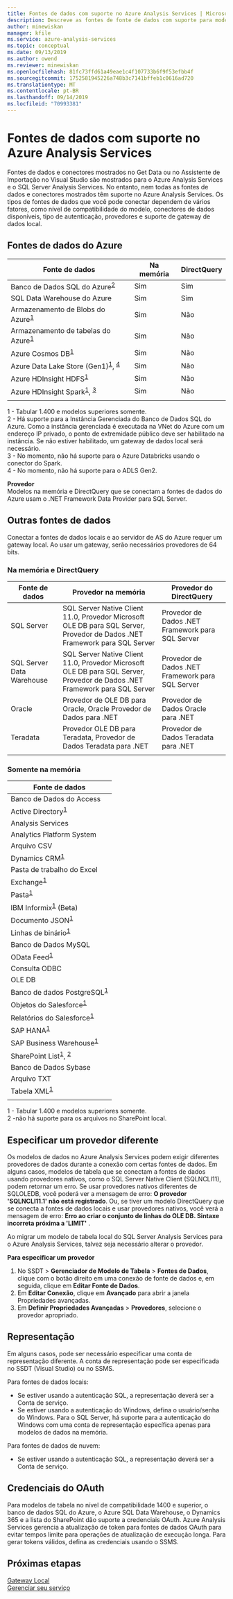 ```yaml
---
title: Fontes de dados com suporte no Azure Analysis Services | Microsoft Docs
description: Descreve as fontes de fonte de dados com suporte para modelos de dados no Azure Analysis Services.
author: minewiskan
manager: kfile
ms.service: azure-analysis-services
ms.topic: conceptual
ms.date: 09/13/2019
ms.author: owend
ms.reviewer: minewiskan
ms.openlocfilehash: 81fc73ffd61a49eae1c4f107733b6f9f53efbb4f
ms.sourcegitcommit: 1752581945226a748b3c7141bffeb1c0616ad720
ms.translationtype: MT
ms.contentlocale: pt-BR
ms.lasthandoff: 09/14/2019
ms.locfileid: "70993381"
---
```

# <a name="data-sources-supported-in-azure-analysis-services"></a>Fontes de dados com suporte no Azure Analysis Services

Fontes de dados e conectores mostrados no Get Data ou no Assistente de Importação no Visual Studio são mostrados para o Azure Analysis Services e o SQL Server Analysis Services. No entanto, nem todas as fontes de dados e conectores mostrados têm suporte no Azure Analysis Services. Os tipos de fontes de dados que você pode conectar dependem de vários fatores, como nível de compatibilidade do modelo, conectores de dados disponíveis, tipo de autenticação, provedores e suporte de gateway de dados local. 

## <a name="azure-data-sources"></a>Fontes de dados do Azure

|Fonte de dados  |Na memória  |DirectQuery  |
|---------|---------|---------|
|Banco de Dados SQL do Azure<sup>[2](#azsqlmanaged)</sup>     |   Sim      |    Sim      |
|SQL Data Warehouse do Azure     |   Sim      |   Sim       |
|Armazenamento de Blobs do Azure<sup>[1](#tab1400a)</sup>     |   Sim       |    Não      |
|Armazenamento de tabelas do Azure<sup>[1](#tab1400a)</sup>    |   Sim       |    Não      |
|Azure Cosmos DB<sup>[1](#tab1400a)</sup>     |  Sim        |  Não        |
|Azure Data Lake Store (Gen1)<sup>[1](#tab1400a)</sup>, <sup>[4](#gen2)</sup>      |   Sim       |    Não      |
|Azure HDInsight HDFS<sup>[1](#tab1400a)</sup>     |     Sim     |   Não       |
|Azure HDInsight Spark<sup>[1](#tab1400a)</sup>, <sup>[3](#databricks)</sup>     |   Sim       |   Não       |
||||

<a name="tab1400a">1</a> - Tabular 1.400 e modelos superiores somente.   
<a name="azsqlmanaged">2</a> - Há suporte para a Instância Gerenciada do Banco de Dados SQL do Azure. Como a instância gerenciada é executada na VNet do Azure com um endereço IP privado, o ponto de extremidade público deve ser habilitado na instância. Se não estiver habilitado, um gateway de dados local será necessário.    
<a name="databricks">3</a> - No momento, não há suporte para o Azure Databricks usando o conector do Spark.   
<a name="gen2">4</a> - No momento, não há suporte para o ADLS Gen2.


**Provedor**   
Modelos na memória e DirectQuery que se conectam a fontes de dados do Azure usam o .NET Framework Data Provider para SQL Server.

## <a name="other-data-sources"></a>Outras fontes de dados

Conectar a fontes de dados locais e ao servidor de AS do Azure requer um gateway local. Ao usar um gateway, serão necessários provedores de 64 bits.

### <a name="in-memory-and-directquery"></a>Na memória e DirectQuery

|Fonte de dados | Provedor na memória | Provedor do DirectQuery |
|  --- | --- | --- |
| SQL Server |SQL Server Native Client 11.0, Provedor Microsoft OLE DB para SQL Server, Provedor de Dados .NET Framework para SQL Server | Provedor de Dados .NET Framework para SQL Server |
| SQL Server Data Warehouse |SQL Server Native Client 11.0, Provedor Microsoft OLE DB para SQL Server, Provedor de Dados .NET Framework para SQL Server | Provedor de Dados .NET Framework para SQL Server |
| Oracle | Provedor de OLE DB para Oracle, Oracle Provedor de Dados para .NET |Provedor de Dados Oracle para .NET |
| Teradata |Provedor OLE DB para Teradata, Provedor de Dados Teradata para .NET |Provedor de Dados Teradata para .NET |
| | | |

### <a name="in-memory-only"></a>Somente na memória

|Fonte de dados  |  
|---------|
|Banco de Dados do Access     |  
|Active Directory<sup>[1](#tab1400b)</sup>     |  
|Analysis Services     |  
|Analytics Platform System     |  
|Arquivo CSV  |
|Dynamics CRM<sup>[1](#tab1400b)</sup>     |  
|Pasta de trabalho do Excel     |  
|Exchange<sup>[1](#tab1400b)</sup>     |  
|Pasta<sup>[1](#tab1400b)</sup>     |
|IBM Informix<sup>[1](#tab1400b)</sup> (Beta) |
|Documento JSON<sup>[1](#tab1400b)</sup>     |  
|Linhas de binário<sup>[1](#tab1400b)</sup>     | 
|Banco de Dados MySQL     | 
|OData Feed<sup>[1](#tab1400b)</sup>     |  
|Consulta ODBC     | 
|OLE DB     |   
|Banco de dados PostgreSQL<sup>[1](#tab1400b)</sup>    | 
|Objetos do Salesforce<sup>[1](#tab1400b)</sup> |  
|Relatórios do Salesforce<sup>[1](#tab1400b)</sup> |
|SAP HANA<sup>[1](#tab1400b)</sup>    |  
|SAP Business Warehouse<sup>[1](#tab1400b)</sup>    |  
|SharePoint List<sup>[1](#tab1400b)</sup>, <sup>[2](#filesSP)</sup>     |   
|Banco de Dados Sybase     |  
|Arquivo TXT  |
|Tabela XML<sup>[1](#tab1400b)</sup>    |  
||
 
<a name="tab1400b">1</a> - Tabular 1.400 e modelos superiores somente.   
<a name="filesSP">2</a> -não há suporte para os arquivos no SharePoint local.

## <a name="specifying-a-different-provider"></a>Especificar um provedor diferente

Os modelos de dados no Azure Analysis Services podem exigir diferentes provedores de dados durante a conexão com certas fontes de dados. Em alguns casos, modelos de tabela que se conectam a fontes de dados usando provedores nativos, como o SQL Server Native Client (SQLNCLI11), podem retornar um erro. Se usar provedores nativos diferentes de SQLOLEDB, você poderá ver a mensagem de erro: **O provedor 'SQLNCLI11.1' não está registrado**. Ou, se tiver um modelo DirectQuery que se conecta a fontes de dados locais e usar provedores nativos, você verá a mensagem de erro: **Erro ao criar o conjunto de linhas do OLE DB. Sintaxe incorreta próxima a 'LIMIT'** .

Ao migrar um modelo de tabela local do SQL Server Analysis Services para o Azure Analysis Services, talvez seja necessário alterar o provedor.

**Para especificar um provedor**

1. No SSDT > **Gerenciador de Modelo de Tabela** > **Fontes de Dados**, clique com o botão direito em uma conexão de fonte de dados e, em seguida, clique em **Editar Fonte de Dados**.
2. Em **Editar Conexão**, clique em **Avançado** para abrir a janela Propriedades avançadas.
3. Em **Definir Propriedades Avançadas** > **Provedores**, selecione o provedor apropriado.

## <a name="impersonation"></a>Representação
Em alguns casos, pode ser necessário especificar uma conta de representação diferente. A conta de representação pode ser especificada no SSDT (Visual Studio) ou no SSMS.

Para fontes de dados locais:

* Se estiver usando a autenticação SQL, a representação deverá ser a Conta de serviço.
* Se estiver usando a autenticação do Windows, defina o usuário/senha do Windows. Para o SQL Server, há suporte para a autenticação do Windows com uma conta de representação específica apenas para modelos de dados na memória.

Para fontes de dados de nuvem:

* Se estiver usando a autenticação SQL, a representação deverá ser a Conta de serviço.

## <a name="oauth-credentials"></a>Credenciais do OAuth

Para modelos de tabela no nível de compatibilidade 1400 e superior, o banco de dados SQL do Azure, o Azure SQL Data Warehouse, o Dynamics 365 e a lista do SharePoint dão suporte a credenciais OAuth. Azure Analysis Services gerencia a atualização de token para fontes de dados OAuth para evitar tempos limite para operações de atualização de execução longa. Para gerar tokens válidos, defina as credenciais usando o SSMS.

## <a name="next-steps"></a>Próximas etapas
[Gateway Local](analysis-services-gateway.md)   
[Gerenciar seu serviço](analysis-services-manage.md)   

